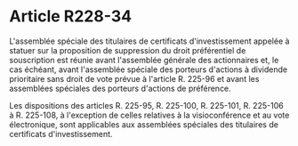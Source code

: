 # Article R228-34

L'assemblée spéciale des titulaires de certificats d'investissement appelée à statuer sur la proposition de suppression du droit préférentiel de souscription est réunie avant l'assemblée générale des actionnaires et, le cas échéant, avant l'assemblée spéciale des porteurs d'actions à dividende prioritaire sans droit de vote prévue à l'article R. 225-96 et avant les assemblées spéciales des porteurs d'actions de préférence.

Les dispositions des articles R. 225-95, R. 225-100, R. 225-101, R. 225-106 à R. 225-108, à l'exception de celles relatives à la visioconférence et au vote électronique, sont applicables aux assemblées spéciales des titulaires de certificats d'investissement.
